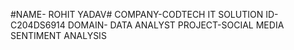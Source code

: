 #NAME- ROHIT YADAV#
COMPANY-CODTECH IT SOLUTION
ID-C204DS6914
DOMAIN- DATA ANALYST
PROJECT-SOCIAL MEDIA SENTIMENT ANALYSIS
